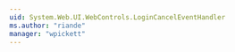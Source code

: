 ```yaml
---
uid: System.Web.UI.WebControls.LoginCancelEventHandler
ms.author: "riande"
manager: "wpickett"
---
```

